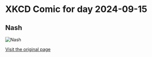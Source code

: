 
# XKCD Comic for day 2024-09-15

## Nash

![Nash](https://imgs.xkcd.com/comics/nash.png "Maybe someday science will get over its giant collective crush on Richard Feynman.  But I doubt it!")

[Visit the original page](https://xkcd.com/182/)
